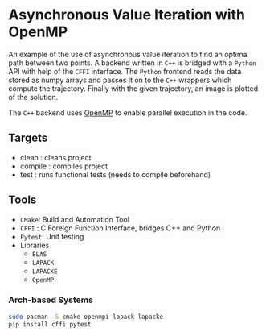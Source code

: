 # Asynchronous Value Iteration with OpenMP

An example of the use of asynchronous value iteration to find an optimal path between two
points. A backend written in `C++` is bridged with a `Python` API with help of the `CFFI`
interface. The `Python` frontend reads the data stored as numpy arrays and passes it on to
the `C++` wrappers which compute the trajectory. Finally with the given trajectory, an
image is plotted of the solution.

The `C++` backend uses [OpenMP](https://www.openmp.org/) to enable parallel execution in the code.


## Targets
- clean : cleans project
- compile : compiles project
- test : runs functional tests (needs to compile beforehand)


## Tools
- `CMake`: Build and Automation Tool
- `CFFI` : C Foreign Function Interface, bridges C++ and Python
- `Pytest`: Unit testing
- Libraries
    - `BLAS`
    - `LAPACK`
    - `LAPACKE`
    - `OpenMP`

### Arch-based Systems
```sh
sudo pacman -S cmake openmpi lapack lapacke
pip install cffi pytest
```
